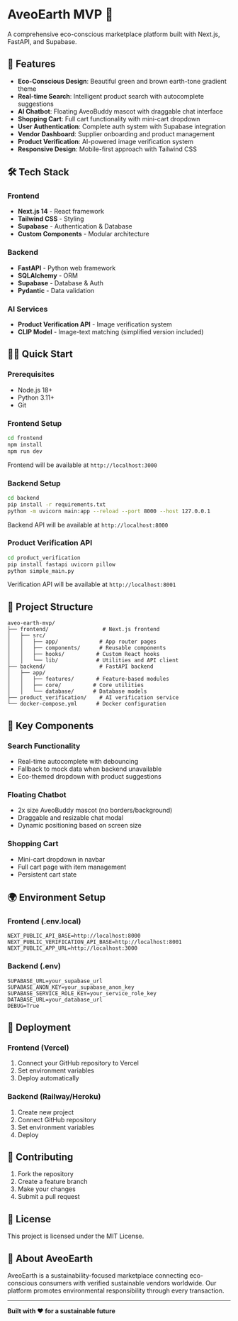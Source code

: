 ﻿# AveoEarth MVP 🌱

A comprehensive eco-conscious marketplace platform built with Next.js, FastAPI, and Supabase.

## 🚀 Features

- **Eco-Conscious Design**: Beautiful green and brown earth-tone gradient theme
- **Real-time Search**: Intelligent product search with autocomplete suggestions
- **AI Chatbot**: Floating AveoBuddy mascot with draggable chat interface
- **Shopping Cart**: Full cart functionality with mini-cart dropdown
- **User Authentication**: Complete auth system with Supabase integration
- **Vendor Dashboard**: Supplier onboarding and product management
- **Product Verification**: AI-powered image verification system
- **Responsive Design**: Mobile-first approach with Tailwind CSS

## 🛠️ Tech Stack

### Frontend
- **Next.js 14** - React framework
- **Tailwind CSS** - Styling
- **Supabase** - Authentication & Database
- **Custom Components** - Modular architecture

### Backend
- **FastAPI** - Python web framework
- **SQLAlchemy** - ORM
- **Supabase** - Database & Auth
- **Pydantic** - Data validation

### AI Services
- **Product Verification API** - Image verification system
- **CLIP Model** - Image-text matching (simplified version included)

## 🏃‍♂️ Quick Start

### Prerequisites
- Node.js 18+
- Python 3.11+
- Git

### Frontend Setup
```bash
cd frontend
npm install
npm run dev
```
Frontend will be available at `http://localhost:3000`

### Backend Setup
```bash
cd backend
pip install -r requirements.txt
python -m uvicorn main:app --reload --port 8000 --host 127.0.0.1
```
Backend API will be available at `http://localhost:8000`

### Product Verification API
```bash
cd product_verification
pip install fastapi uvicorn pillow
python simple_main.py
```
Verification API will be available at `http://localhost:8001`

## 📁 Project Structure

```
aveo-earth-mvp/
├── frontend/                 # Next.js frontend
│   ├── src/
│   │   ├── app/             # App router pages
│   │   ├── components/      # Reusable components
│   │   ├── hooks/          # Custom React hooks
│   │   └── lib/            # Utilities and API client
├── backend/                 # FastAPI backend
│   ├── app/
│   │   ├── features/       # Feature-based modules
│   │   ├── core/          # Core utilities
│   │   └── database/      # Database models
├── product_verification/    # AI verification service
└── docker-compose.yml      # Docker configuration
```

## 🎨 Key Components

### Search Functionality
- Real-time autocomplete with debouncing
- Fallback to mock data when backend unavailable
- Eco-themed dropdown with product suggestions

### Floating Chatbot
- 2x size AveoBuddy mascot (no borders/background)
- Draggable and resizable chat modal
- Dynamic positioning based on screen size

### Shopping Cart
- Mini-cart dropdown in navbar
- Full cart page with item management
- Persistent cart state

## 🌍 Environment Setup

### Frontend (.env.local)
```env
NEXT_PUBLIC_API_BASE=http://localhost:8000
NEXT_PUBLIC_VERIFICATION_API_BASE=http://localhost:8001
NEXT_PUBLIC_APP_URL=http://localhost:3000
```

### Backend (.env)
```env
SUPABASE_URL=your_supabase_url
SUPABASE_ANON_KEY=your_supabase_anon_key
SUPABASE_SERVICE_ROLE_KEY=your_service_role_key
DATABASE_URL=your_database_url
DEBUG=True
```

## 🚀 Deployment

### Frontend (Vercel)
1. Connect your GitHub repository to Vercel
2. Set environment variables
3. Deploy automatically

### Backend (Railway/Heroku)
1. Create new project
2. Connect GitHub repository
3. Set environment variables
4. Deploy

## 🤝 Contributing

1. Fork the repository
2. Create a feature branch
3. Make your changes
4. Submit a pull request

## 📄 License

This project is licensed under the MIT License.

## 🌱 About AveoEarth

AveoEarth is a sustainability-focused marketplace connecting eco-conscious consumers with verified sustainable vendors worldwide. Our platform promotes environmental responsibility through every transaction.

---

**Built with ❤️ for a sustainable future**